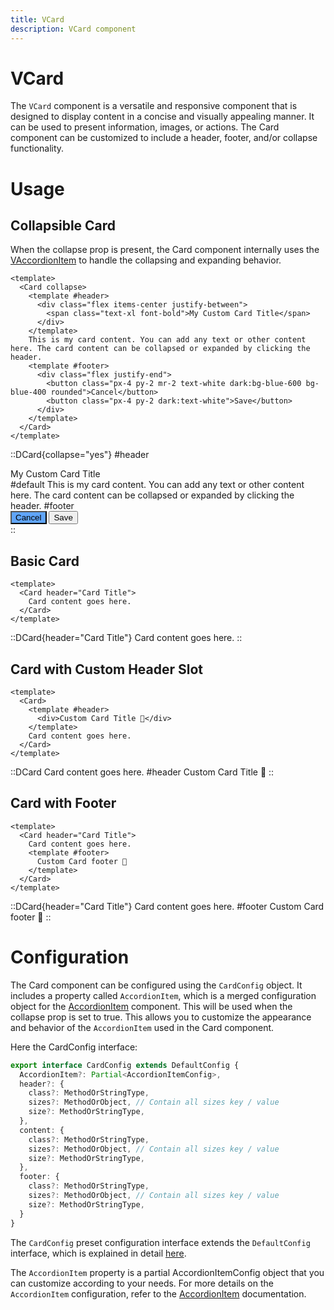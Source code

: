```yaml
---
title: VCard
description: VCard component
---
```


# VCard

The `VCard` component is a versatile and responsive component that is designed to display content in a concise and visually appealing manner. It can be used to present information, images, or actions. The Card component can be customized to include a header, footer, and/or collapse functionality.

# Usage

## Collapsible Card

When the collapse prop is present, the Card component internally uses the [VAccordionItem](/components/disclosures/accordionItem) to handle the collapsing and expanding behavior.

```vue
<template>
  <Card collapse>
    <template #header>
      <div class="flex items-center justify-between">
        <span class="text-xl font-bold">My Custom Card Title</span>
      </div>
    </template>
    This is my card content. You can add any text or other content here. The card content can be collapsed or expanded by clicking the header.
    <template #footer>
      <div class="flex justify-end">
        <button class="px-4 py-2 mr-2 text-white dark:bg-blue-600 bg-blue-400 rounded">Cancel</button>
        <button class="px-4 py-2 dark:text-white">Save</button>
      </div>
    </template>
  </Card>
</template>
```

::DCard{collapse="yes"}
#header
<div class="flex items-center justify-between">
  <span class="text-xl font-bold">My Custom Card Title</span>
</div>
#default
This is my card content. You can add any text or other content here. The card content can be collapsed or expanded by clicking the header.
#footer
<div class="flex justify-end">
  <button class="px-4 py-2 mr-2 bg-blue-200 text-white dark:bg-blue-600 rounded" style="background-color: #60A5FA">Cancel</button>
  <button class="px-4 py-2 dark:text-white">Save</button>
</div>
::

## Basic Card

```vue
<template>
  <Card header="Card Title">
    Card content goes here.
  </Card>
</template>
```

::DCard{header="Card Title"}
Card content goes here.
::

## Card with Custom Header Slot

```vue
<template>
  <Card>
    <template #header>
      <div>Custom Card Title 🥳</div>
    </template>
    Card content goes here.
  </Card>
</template>
```

::DCard
Card content goes here.
#header
Custom Card Title 🥳
::

## Card with Footer

```vue
<template>
  <Card header="Card Title">
    Card content goes here.
    <template #footer>
      Custom Card footer 🥳
    </template>
  </Card>
</template>
```

::DCard{header="Card Title"}
Card content goes here.
#footer
Custom Card footer 🥳
::

# Configuration

The Card component can be configured using the `CardConfig` object. It includes a property called `AccordionItem`, which is a merged configuration object for the [AccordionItem](/components/disclosures/accordionItem) component. This will be used when the collapse prop is set to true. This allows you to customize the appearance and behavior of the `AccordionItem` used in the Card component.

Here the CardConfig interface:

```ts
export interface CardConfig extends DefaultConfig {
  AccordionItem?: Partial<AccordionItemConfig>,
  header?: {
    class?: MethodOrStringType,
    sizes?: MethodOrObject, // Contain all sizes key / value
    size?: MethodOrStringType,
  },
  content: {
    class?: MethodOrStringType,
    sizes?: MethodOrObject, // Contain all sizes key / value
    size?: MethodOrStringType,
  },
  footer: {
    class?: MethodOrStringType,
    sizes?: MethodOrObject, // Contain all sizes key / value
    size?: MethodOrStringType,
  }
}
```

The `CardConfig` preset configuration interface extends the `DefaultConfig` interface, which is explained in detail [here](/theming/commons).

The `AccordionItem` property is a partial AccordionItemConfig object that you can customize according to your needs.
For more details on the `AccordionItem` configuration, refer to the [AccordionItem](/components/disclosures/accordionItem) documentation.


